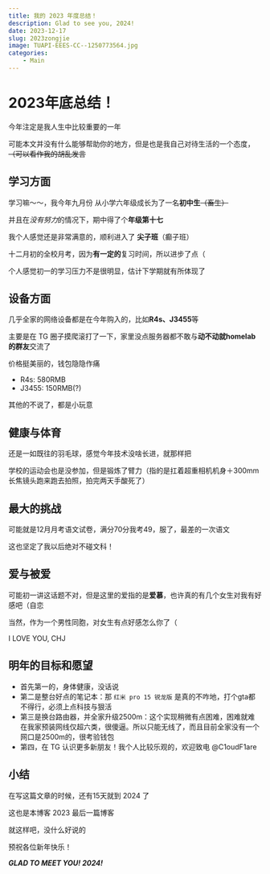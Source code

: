 ```yaml
---
title: 我的 2023 年度总结！
description: Glad to see you, 2024!
date: 2023-12-17
slug: 2023zongjie
image: TUAPI-EEES-CC--1250773564.jpg
categories:
    - Main
---
```


# 2023年底总结！
今年注定是我人生中比较重要的一年

可能本文并没有什么能够帮助你的地方，但是也是我自己对待生活的一个态度，~~（可以看作我的胡乱发言~~

## 学习方面
学习嘛～～，我今年九月份 从小学六年级成长为了一名**初中生**~~（畜生）~~

并且在*没有努力*的情况下，期中得了个**年级第十七**

我个人感觉还是非常满意的，顺利进入了 **尖子班**（癫子班）

十二月初的全校月考，因为**有一定的**复习时间，所以进步了点（

个人感觉初一的学习压力不是很明显，估计下学期就有所体现了

## 设备方面
几乎全家的网络设备都是在今年购入的，比如**R4s、J3455**等

主要是在 TG 圈子摸爬滚打了一下，家里没点服务器都不敢与**动不动就homelab的群友**交流了

价格挺美丽的，钱包隐隐作痛
- R4s: 580RMB
- J3455: 150RMB(?)

其他的不说了，都是小玩意

## 健康与体育
还是一如既往的羽毛球，感觉今年技术没啥长进，就那样把

学校的运动会也是没参加，但是锻炼了臂力（指的是扛着超重相机机身＋300mm长焦镜头跑来跑去拍照，拍完两天手酸死了）

## 最大的挑战
可能就是12月月考语文试卷，满分70分我考49，服了，最差的一次语文

这也坚定了我以后绝对不碰文科！

## 爱与被爱
可能初一讲这话题不对，但是这里的爱指的是**爱慕**，也许真的有几个女生对我有好感吧（自恋

当然，作为一个男性同胞，对女生有点好感怎么你了（

I LOVE YOU, CHJ

## 明年的目标和愿望
- 首先第一的，身体健康，没话说
- 第二是整台好点的笔记本：那 `红米 pro 15 锐龙版` 是真的不咋地，打个gta都不得行，必须上点科技与狠活
- 第三是换台路由器，并全家升级2500m：这个实现稍微有点困难，困难就难在我家预装网线仅超六类，很傻逼。所以只能无线了，而且目前全家没有一个网口是2500m的，很考验钱包
- 第四，在 TG 认识更多新朋友！我个人比较乐观的，欢迎致电 @C1oudF1are

## 小结
在写这篇文章的时候，还有15天就到 2024 了

这也是本博客 2023 最后一篇博客

就这样吧，没什么好说的

预祝各位新年快乐！

***GLAD TO MEET YOU! 2024!***
